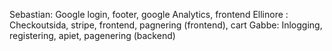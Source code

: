 Sebastian: Google login, footer, google Analytics, frontend 
Ellinore : Checkoutsida, stripe, frontend, pagnering (frontend), cart 
Gabbe: Inlogging, registering, apiet, pagenering (backend) 